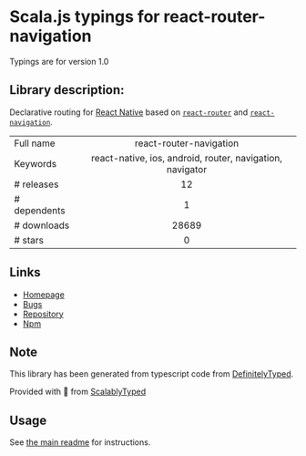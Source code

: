 
# Scala.js typings for react-router-navigation

Typings are for version 1.0

## Library description:
Declarative routing for [React Native](https://facebook.github.io/react-native/) based on [`react-router`](https://reacttraining.com/react-router/) and [`react-navigation`](https://reactnavigation.org/).

|                    |                 |
| ------------------ | :-------------: |
| Full name          | react-router-navigation |
| Keywords           | react-native, ios, android, router, navigation, navigator |
| # releases         | 12 |
| # dependents       | 1 |
| # downloads        | 28689 |
| # stars            | 0 |

## Links
- [Homepage](https://github.com/LeoLeBras/react-router-navigation#readme)
- [Bugs](https://github.com/LeoLeBras/react-router-navigation/issues)
- [Repository](https://github.com/LeoLeBras/react-router-navigation)
- [Npm](https://www.npmjs.com/package/react-router-navigation)
    


## Note
This library has been generated from typescript code from [DefinitelyTyped](https://definitelytyped.org).

Provided with :purple_heart: from [ScalablyTyped](https://github.com/oyvindberg/ScalablyTyped)

## Usage
See [the main readme](../../readme.md) for instructions.


